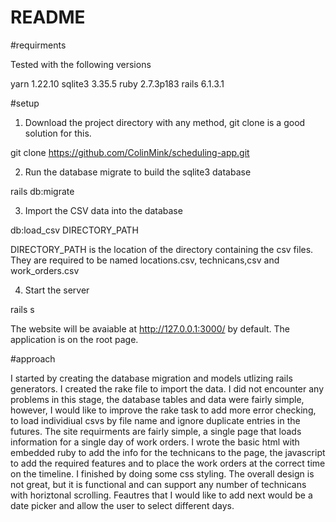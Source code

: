 # README

#requirments

Tested with the following versions

yarn 1.22.10
sqlite3 3.35.5
ruby 2.7.3p183
rails 6.1.3.1

#setup

1. Download the project directory with any method, git clone is a good solution for this.

git clone https://github.com/ColinMink/scheduling-app.git

2. Run the database migrate to build the sqlite3 database

rails db:migrate

3. Import the CSV data into the database

db:load_csv DIRECTORY_PATH

DIRECTORY_PATH is the location of the directory containing the csv files. They are required to be named locations.csv, technicans,csv and work_orders.csv

4. Start the server

rails s

The website will be avaiable at http://127.0.0.1:3000/ by default. The application is on the root page.

#approach

I started by creating the database migration and models utlizing rails generators.
I created the rake file to import the data. I did not encounter any problems in this stage, the database tables and data were fairly simple, however, I would like to improve the rake task to add more error checking, to load individiual csvs by file name and ignore duplicate entries in the futures. The site requirments are fairly simple, a single page that loads information for a single day of work orders. I wrote the basic html with embedded ruby to add the info for the technicans to the page, the javascript to add the required features and to place the work orders at the correct time on the timeline. I finished by doing some css styling. The overall design is not great, but it is functional and can support any number of technicans with horiztonal scrolling. Feautres that I would like to add next would be a date picker and allow the user to select different days.


